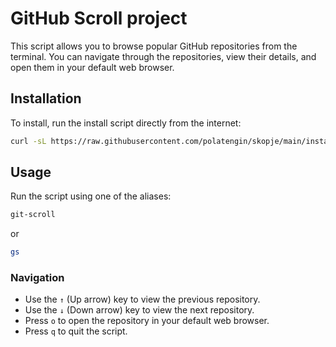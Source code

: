 # GitHub Scroll project

This script allows you to browse popular GitHub repositories from the terminal. You can navigate through the repositories, view their details, and open them in your default web browser.

## Installation

To install, run the install script directly from the internet:

```bash
curl -sL https://raw.githubusercontent.com/polatengin/skopje/main/install.sh | bash
```

## Usage

Run the script using one of the aliases:

```bash
git-scroll
```

or

```bash
gs
```

### Navigation

- Use the `↑` (Up arrow) key to view the previous repository.
- Use the `↓` (Down arrow) key to view the next repository.
- Press `o` to open the repository in your default web browser.
- Press `q` to quit the script.

